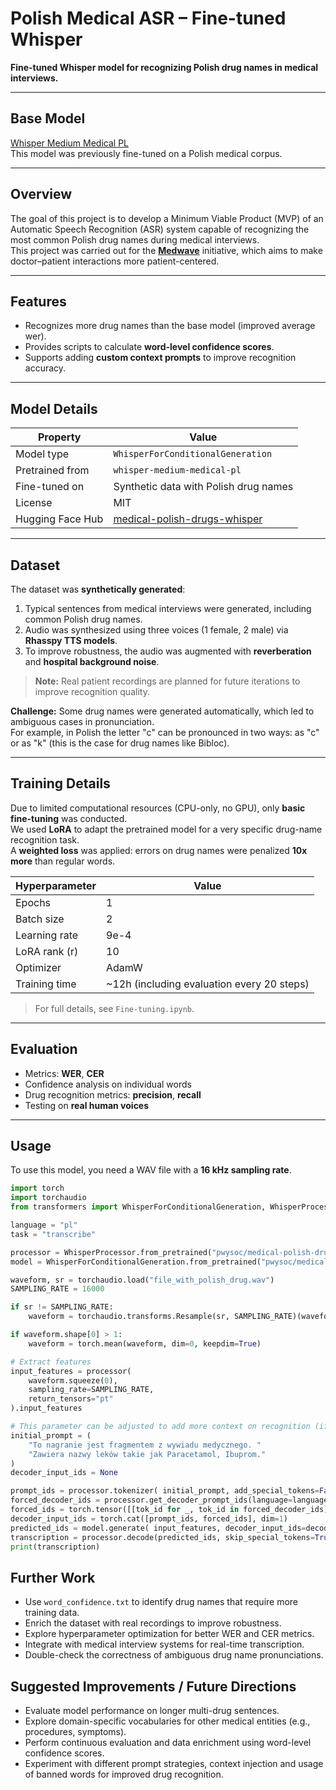 # Polish Medical ASR – Fine-tuned Whisper

**Fine-tuned Whisper model for recognizing Polish drug names in medical interviews.**

---

## Base Model
[Whisper Medium Medical PL](https://www.kaggle.com/models/msxksm/whisper-medium-medical-pl)  
This model was previously fine-tuned on a Polish medical corpus.

---

## Overview
The goal of this project is to develop a Minimum Viable Product (MVP) of an Automatic Speech Recognition (ASR) system capable of recognizing the most common Polish drug names during medical interviews.  
This project was carried out for the [**Medwave**](https://www.linkedin.com/company/aimedwave/?originalSubdomain=pl) initiative, which aims to make doctor–patient interactions more patient-centered.

---

## Features
- Recognizes more drug names than the base model (improved average wer).  
- Provides scripts to calculate **word-level confidence scores**.  
- Supports adding **custom context prompts** to improve recognition accuracy.  

---

## Model Details
| Property | Value |
|----------|-------|
| Model type | `WhisperForConditionalGeneration` |
| Pretrained from | `whisper-medium-medical-pl` |
| Fine-tuned on | Synthetic data with Polish drug names |
| License | MIT |
| Hugging Face Hub | [medical-polish-drugs-whisper](https://huggingface.co/pwysoc/medical-polish-drugs-whisper) |

---

## Dataset
The dataset was **synthetically generated**:  
1. Typical sentences from medical interviews were generated, including common Polish drug names.  
2. Audio was synthesized using three voices (1 female, 2 male) via **Rhasspy TTS models**.  
3. To improve robustness, the audio was augmented with **reverberation** and **hospital background noise**.

> **Note:** Real patient recordings are planned for future iterations to improve recognition quality.

**Challenge:** Some drug names were generated automatically, which led to ambiguous cases in pronunciation.  
For example, in Polish the letter "c" can be pronounced in two ways: as "c" or as "k" (this is the case for drug names like Bibloc).

---

## Training Details
Due to limited computational resources (CPU-only, no GPU), only **basic fine-tuning** was conducted.  
We used **LoRA** to adapt the pretrained model for a very specific drug-name recognition task.  
A **weighted loss** was applied: errors on drug names were penalized **10x more** than regular words.

| Hyperparameter | Value |
|----------------|-------|
| Epochs | 1 |
| Batch size | 2 |
| Learning rate | 9e-4 |
| LoRA rank (r) | 10 |
| Optimizer | AdamW |
| Training time | ~12h (including evaluation every 20 steps) |

> For full details, see `Fine-tuning.ipynb`.

---

## Evaluation
- Metrics: **WER**, **CER**  
- Confidence analysis on individual words  
- Drug recognition metrics: **precision**, **recall**  
- Testing on **real human voices**

---

## Usage
To use this model, you need a WAV file with a **16 kHz sampling rate**.  

```python
import torch
import torchaudio
from transformers import WhisperForConditionalGeneration, WhisperProcessor

language = "pl"
task = "transcribe"

processor = WhisperProcessor.from_pretrained("pwysoc/medical-polish-drugs-whisper")
model = WhisperForConditionalGeneration.from_pretrained("pwysoc/medical-polish-drugs-whisper")

waveform, sr = torchaudio.load("file_with_polish_drug.wav")
SAMPLING_RATE = 16000

if sr != SAMPLING_RATE:
    waveform = torchaudio.transforms.Resample(sr, SAMPLING_RATE)(waveform)

if waveform.shape[0] > 1:
    waveform = torch.mean(waveform, dim=0, keepdim=True)

# Extract features
input_features = processor(
    waveform.squeeze(0),
    sampling_rate=SAMPLING_RATE,
    return_tensors="pt"
).input_features

# This parameter can be adjusted to add more context on recognition (if used properly, it improves results a lot!)
initial_prompt = (
    "To nagranie jest fragmentem z wywiadu medycznego. "
    "Zawiera nazwy leków takie jak Paracetamol, Ibuprom."
)
decoder_input_ids = None

prompt_ids = processor.tokenizer( initial_prompt, add_special_tokens=False, return_tensors="pt" ).input_ids 
forced_decoder_ids = processor.get_decoder_prompt_ids(language=language, task=task)
forced_ids = torch.tensor([[tok_id for _, tok_id in forced_decoder_ids]]) 
decoder_input_ids = torch.cat([prompt_ids, forced_ids], dim=1) 
predicted_ids = model.generate( input_features, decoder_input_ids=decoder_input_ids)[0] 
transcription = processor.decode(predicted_ids, skip_special_tokens=True) 
print(transcription)
```
## Further Work

- Use `word_confidence.txt` to identify drug names that require more training data.
- Enrich the dataset with real recordings to improve robustness.
- Explore hyperparameter optimization for better WER and CER metrics.
- Integrate with medical interview systems for real-time transcription.
- Double-check the correctness of ambiguous drug name pronunciations.

## Suggested Improvements / Future Directions

- Evaluate model performance on longer multi-drug sentences.
- Explore domain-specific vocabularies for other medical entities (e.g., procedures, symptoms).
- Perform continuous evaluation and data enrichment using word-level confidence scores.
- Experiment with different prompt strategies, context injection and usage of banned words for improved drug recognition.

